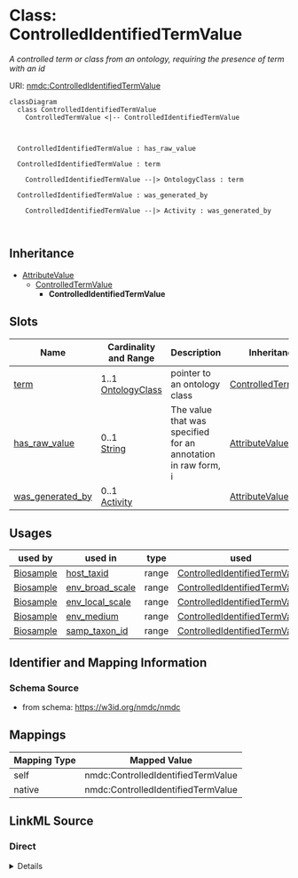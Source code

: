 # Class: ControlledIdentifiedTermValue


_A controlled term or class from an ontology, requiring the presence of term with an id_





URI: [nmdc:ControlledIdentifiedTermValue](https://w3id.org/nmdc/ControlledIdentifiedTermValue)















```mermaid
classDiagram
  class ControlledIdentifiedTermValue
    ControlledTermValue <|-- ControlledIdentifiedTermValue
    
    
    
  ControlledIdentifiedTermValue : has_raw_value
    
  ControlledIdentifiedTermValue : term
    
    ControlledIdentifiedTermValue --|> OntologyClass : term
    
  ControlledIdentifiedTermValue : was_generated_by
    
    ControlledIdentifiedTermValue --|> Activity : was_generated_by
    
  

```






## Inheritance
* [AttributeValue](AttributeValue.md)
    * [ControlledTermValue](ControlledTermValue.md)
        * **ControlledIdentifiedTermValue**



## Slots

| Name | Cardinality and Range | Description | Inheritance |
| ---  | --- | --- | --- |
| [term](term.md) | 1..1 <br/> [OntologyClass](OntologyClass.md) | pointer to an ontology class | [ControlledTermValue](ControlledTermValue.md) |
| [has_raw_value](has_raw_value.md) | 0..1 <br/> [String](String.md) | The value that was specified for an annotation in raw form, i | [AttributeValue](AttributeValue.md) |
| [was_generated_by](was_generated_by.md) | 0..1 <br/> [Activity](Activity.md) |  | [AttributeValue](AttributeValue.md) |





## Usages

| used by | used in | type | used |
| ---  | --- | --- | --- |
| [Biosample](Biosample.md) | [host_taxid](host_taxid.md) | range | [ControlledIdentifiedTermValue](ControlledIdentifiedTermValue.md) |
| [Biosample](Biosample.md) | [env_broad_scale](env_broad_scale.md) | range | [ControlledIdentifiedTermValue](ControlledIdentifiedTermValue.md) |
| [Biosample](Biosample.md) | [env_local_scale](env_local_scale.md) | range | [ControlledIdentifiedTermValue](ControlledIdentifiedTermValue.md) |
| [Biosample](Biosample.md) | [env_medium](env_medium.md) | range | [ControlledIdentifiedTermValue](ControlledIdentifiedTermValue.md) |
| [Biosample](Biosample.md) | [samp_taxon_id](samp_taxon_id.md) | range | [ControlledIdentifiedTermValue](ControlledIdentifiedTermValue.md) |






## Identifier and Mapping Information







### Schema Source


* from schema: https://w3id.org/nmdc/nmdc





## Mappings

| Mapping Type | Mapped Value |
| ---  | ---  |
| self | nmdc:ControlledIdentifiedTermValue |
| native | nmdc:ControlledIdentifiedTermValue |





## LinkML Source

<!-- TODO: investigate https://stackoverflow.com/questions/37606292/how-to-create-tabbed-code-blocks-in-mkdocs-or-sphinx -->

### Direct

<details>
```yaml
name: ControlledIdentifiedTermValue
description: A controlled term or class from an ontology, requiring the presence of
  term with an id
notes:
- To be used for slots like env_broad_scale
from_schema: https://w3id.org/nmdc/nmdc
is_a: ControlledTermValue
slot_usage:
  term:
    name: term
    domain_of:
    - ControlledTermValue
    required: true

```
</details>

### Induced

<details>
```yaml
name: ControlledIdentifiedTermValue
description: A controlled term or class from an ontology, requiring the presence of
  term with an id
notes:
- To be used for slots like env_broad_scale
from_schema: https://w3id.org/nmdc/nmdc
is_a: ControlledTermValue
slot_usage:
  term:
    name: term
    domain_of:
    - ControlledTermValue
    required: true
attributes:
  term:
    name: term
    description: pointer to an ontology class
    from_schema: https://w3id.org/nmdc/nmdc
    rank: 1000
    domain: ControlledTermValue
    alias: term
    owner: ControlledIdentifiedTermValue
    domain_of:
    - ControlledTermValue
    range: OntologyClass
    required: true
    inlined: true
  has_raw_value:
    name: has_raw_value
    description: The value that was specified for an annotation in raw form, i.e.
      a string. E.g. "2 cm" or "2-4 cm"
    from_schema: https://w3id.org/nmdc/nmdc
    rank: 1000
    domain: AttributeValue
    multivalued: false
    alias: has_raw_value
    owner: ControlledIdentifiedTermValue
    domain_of:
    - AttributeValue
    - QuantityValue
    range: string
  was_generated_by:
    name: was_generated_by
    from_schema: https://w3id.org/nmdc/nmdc
    mappings:
    - prov:wasGeneratedBy
    rank: 1000
    alias: was_generated_by
    owner: ControlledIdentifiedTermValue
    domain_of:
    - DataObject
    - AttributeValue
    - FunctionalAnnotation
    range: Activity

```
</details>